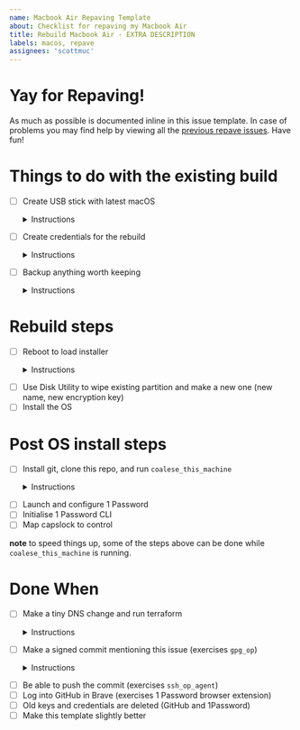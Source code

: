 ```yaml
---
name: Macbook Air Repaving Template
about: Checklist for repaving my Macbook Air
title: Rebuild Macbook Air - EXTRA DESCRIPTION
labels: macos, repave
assignees: 'scottmuc'
---
```

<!--
From: https://gist.github.com/pierrejoubert73/902cc94d79424356a8d20be2b382e1ab
<details>
  <summary>Instructions</summary>

  moar markdown
</details>
-->
# Yay for Repaving!

As much as possible is documented inline in this issue template. In case of problems you may find help by viewing
all the [previous repave issues][repave-history]. Have fun!

[repave-history]: https://github.com/scottmuc/infrastructure/issues?q=is%3Aissue+is%3Aclosed+label%3Amacos+label%3Arepave

# Things to do with the existing build

- [ ] Create USB stick with latest macOS <details>
  <summary>Instructions</summary>

  * Format a USB (> 16GB) stick and name it UNTITLED
  * Fetch the latest version of macos from the App Store
  * Run the following

    ```
    $ sudo /Applications/Install\ macOS\ Big\ Sur.app/Contents/Resources/createinstallmedia --volume /Volumes/UNTITLED --nointeraction
    Password:
    Erasing disk: 0%... 10%... 20%... 30%... 100%
    Copying to disk: 0%... 10%... 20%... 30%... 40%... 50%... 60%... 70%... 80%... 90%... 100%
    Making disk bootable...
    Install media now available at "/Volumes/Install macOS Big Sur"
    ```
</details>

- [ ] Create credentials for the rebuild <details>
  <summary>Instructions</summary>

  Run `create-repave-secrets` with an argument that follows the naming convention of:

  `machine.<month name>.air`
</details>

- [ ] Backup anything worth keeping <details>
  <summary>Instructions</summary>

  Generally, this means look at the following directories for things that I might want to carry over to the fresh
  install or possibly consider saving to a cloud service:

  * `Desktop`
  * `Documents`
  * `Downloads`
</details>

# Rebuild steps

- [ ] Reboot to load installer <details>
  <summary>Instructions</summary>

  Hold down the **Option** key to trigger the boot selection menu.
</details>

- [ ] Use Disk Utility to wipe existing partition and make a new one (new name, new encryption key)
- [ ] Install the OS

# Post OS install steps

- [ ] Install git, clone this repo, and run `coalese_this_machine` <details>
  <summary>Instructions</summary>

  ```
  git # this will trigger the XCode installer which brings git along with it
  mkdir ~/workspace
  git clone https://github.com/scottmuc/infrastructure.git ~/workspace/infrastructure
  ~/workspace/infrastructure/homedirs/osx/coalesce_this_machine
  ```
</details>

- [ ] Launch and configure 1 Password
- [ ] Initialise 1 Password CLI
- [ ] Map capslock to control

**note** to speed things up, some of the steps above can be done while `coalese_this_machine` is running.

# Done When

- [ ] Make a tiny DNS change and run terraform<details>
  <summary>Instructions</summary>


    ```
    # Initialize and log into the 1 Password CLI
    initialize-1password
    eval $(op signin)
    # Unlock the repo in order to access values in ./secrets dir
    cd ~/workspace/infrastructure
    ./scripts/locksmith unlock
    # Initialize Terraform and apply
    cd dns
    terraform init
    ./terraform_apply
    ```
</details>

- [ ] Make a signed commit mentioning this issue (exercises `gpg_op`)<details>
  <summary>Instructions</summary>


    ```
    # Initialize and log into the 1 Password CLI
    initialize-1password
    eval $(op signin)
    gpg_op restore -e "scott@scottmuc.com"
    ```
</details>

- [ ] Be able to push the commit (exercises `ssh_op_agent`)
- [ ] Log into GitHub in Brave (exercises 1 Password browser extension)
- [ ] Old keys and credentials are deleted (GitHub and 1Password)
- [ ] Make this template slightly better
